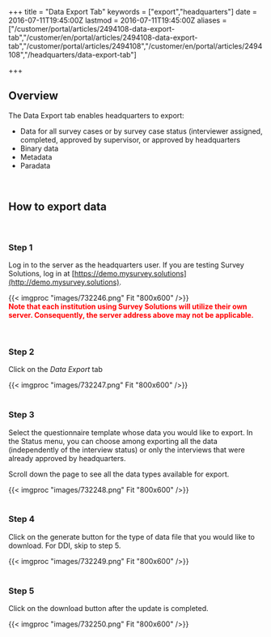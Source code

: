 ﻿+++
title = "Data Export Tab"
keywords = ["export","headquarters"]
date = 2016-07-11T19:45:00Z
lastmod = 2016-07-11T19:45:00Z
aliases = ["/customer/portal/articles/2494108-data-export-tab","/customer/en/portal/articles/2494108-data-export-tab","/customer/portal/articles/2494108","/customer/en/portal/articles/2494108","/headquarters/data-export-tab"]

+++

Overview
--------

  
The Data Export tab enables headquarters to export:

-   Data for all survey cases or by survey case status (interviewer
    assigned, completed, approved by supervisor, or approved by
    headquarters
-   Binary data
-   Metadata
-   Paradata

 

How to export data
------------------

 

### Step 1

  
Log in to the server as the headquarters user. If you are testing Survey
Solutions, log in at
[https://demo.mysurvey.solutions](http://demo.mysurvey.solutions).  
  
{{< imgproc "images/732246.png" Fit "800x600" />}}  
**<span style="color: rgb(255, 0, 0);">Note that each institution using
Survey Solutions will utilize their own server. Consequently, the server
address above may not be applicable. </span>**  
  
 

### Step 2

  
Click on the *Data Export* tab  
  
{{< imgproc "images/732247.png" Fit "800x600" />}}  
 

### Step 3

  
Select the questionnaire template whose data you would like to export.
In the Status menu, you can choose among exporting all the data
(independently of the interview status) or only the interviews that were
already approved by headquarters.  
  
Scroll down the page to see all the data types available for export.   
  
{{< imgproc "images/732248.png" Fit "800x600" />}}  
 

### Step 4

  
Click on the generate button for the type of data file that you would
like to download. For DDI, skip to step 5.   
  
{{< imgproc "images/732249.png" Fit "800x600" />}}  
 

### Step 5

  
Click on the download button after the update is completed.  
  
{{< imgproc "images/732250.png" Fit "800x600" />}}  
  
  
 

 
-
